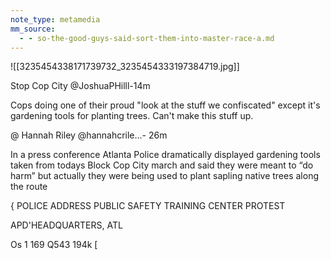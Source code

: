 ```yaml
---
note_type: metamedia
mm_source:
  - - so-the-good-guys-said-sort-them-into-master-race-a.md
---
```


![[3235454338171739732_3235454333197384719.jpg]]

Stop Cop City @JoshuaPHilll-14m

Cops doing one of their proud "look at the
stuff we confiscated" except it's gardening
tools for planting trees. Can't make this stuff
up.

@ Hannah Riley @hannahcrile...- 26m

In a press conference Atlanta Police
dramatically displayed gardening tools
taken from todays Block Cop City march
and said they were meant to “do harm”
but actually they were being used to
plant sapling native trees along the route

{ POLICE ADDRESS PUBLIC SAFETY TRAINING CENTER PROTEST

APD'HEADQUARTERS, ATL

Os 1 169 Q543 194k [

